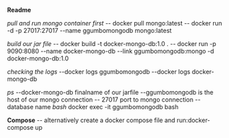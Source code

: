 **Readme**

*pull and run mongo container first*
-- docker pull mongo:latest 
-- docker run -d -p 27017:27017 --name ggumbomongodb mongo:latest

*build our jar file*
-- docker build -t  docker-mongo-db:1.0 .
-- docker run -p 9090:8080 --name docker-mongo-db --link ggumbomongodb:mongo -d docker-mongo-db:1.0

*checking the logs*
--docker logs ggumbomongodb
--docker logs docker-mongo-db

*ps*
--docker-mongo-db finalname of our jarfile
--ggumbomongodb is the host  of our mongo connection 
-- 27017 port to mongo connection 
--database name <anyname>
*bash*
 docker exec -it ggumbomongodb bash
 
 
 **Compose**
 -- alternatively create a docker compose file and run:docker-compose up 
 

